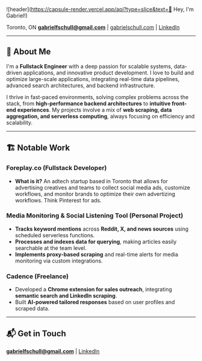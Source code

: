 ![header](https://capsule-render.vercel.app/api?type=slice&text=👋 Hey, I'm Gabriel!)

Toronto, ON
**gabrielfschull@gmail.com** | [gabrielschull.com](https://gabrielschull.com)  | [LinkedIn](https://linkedin.com/in/gabrielschull)

---

## 🚀 About Me  

I'm a **Fullstack Engineer** with a deep passion for scalable systems, data-driven applications, and innovative product development. I love to build and optimize large-scale applications, integrating real-time data pipelines, advanced search architectures, and backend infrastructure.  

I thrive in fast-paced environments, solving complex problems across the stack, from **high-performance backend architectures** to **intuitive front-end experiences**. My projects involve a mix of **web scraping, data aggregation, and serverless computing**, always focusing on efficiency and scalability.

---

## 🏗️ Notable Work  

### **Foreplay.co** (Fullstack Developer)  
- **What is it?** An adtech startup based in Toronto that allows for advertising creatives and teams to collect social media ads, customize workflows, and monitor brands to optimize their own advertizing workflows. Think Pinterest for ads.

### **Media Monitoring & Social Listening Tool** (Personal Project)  
- **Tracks keyword mentions** across **Reddit, X, and news sources** using scheduled serverless functions.  
- **Processes and indexes data for querying**, making articles easily searchable at the team level.  
- **Implements proxy-based scraping** and real-time alerts for media monitoring via custom integrations. 

### **Cadence (Freelance)**  
- Developed a **Chrome extension for sales outreach**, integrating **semantic search and LinkedIn scraping**.  
- Built **AI-powered tailored responses** based on user profiles and scraped data.  

---

## 📬 Get in Touch  
**gabrielfschull@gmail.com** | [LinkedIn](https://linkedin.com/in/gabrielschull)  

